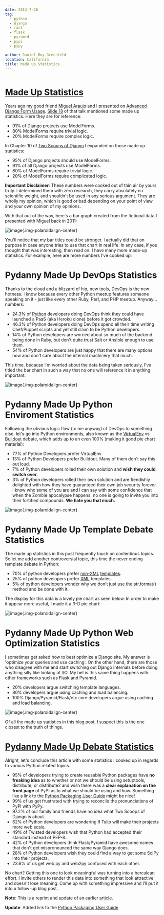 ```yaml
---
date: 2013-7-26
tag:
  - python
  - django
  - rant
  - flask
  - pyramid
  - pypi
  - pypy

author: Daniel Roy Greenfeld
location: California
title: Made Up Statistics
---
```


<div class="twelve wide column">
  <h1 class="ui block header">
    <div class="content">
      <a href="/made-up-statistics ">Made Up Statistics</a>
    </div>
  </h1>
  <p>
    Years ago my good friend
    <a href="https://twitter.com/maraujop" target="_blank">Miguel Araujo</a> and
    I presented on
    <a
      href="http://speakerdeck.com/u/pydanny/p/advanced-django-forms-usage"
      target="_blank"
      >Advanced Django Form Usage</a
    >.
    <a
      href="http://www.slideshare.net/pydanny/advanced-django-forms-usage/52"
      target="_blank"
      >Slide 18</a
    >
    of that talk mentioned some made up statistics. Here they are for reference:
  </p>
  <ul>
    <li>91% of Django projects use ModelForms.</li>
    <li>80% ModelForms require trivial logic.</li>
    <li>20% ModelForms require complex logic.</li>
  </ul>
  <p>
    In Chapter 10 of
    <a href="http://django.2scoops.org/" target="_blank"
      >Two Scoops of Django</a
    >
    I expanded on those made up statistics:
  </p>
  <ul>
    <li>95% of Django projects should use ModelForms.</li>
    <li>91% of all Django projects use ModelForms.</li>
    <li>80% of ModelForms require trivial logic.</li>
    <li>20% of ModelForms require complicated logic.</li>
  </ul>
  <p>
    <strong>Important Disclaimer</strong>: These numbers were cooked out of thin
    air by yours truly. I determined them with zero research, they carry
    absolutely no scientific weight, and shouldn't be used in any serious
    argument. They are wholly my opinion, which is good or bad depending on your
    point of view and your own opinion of my opinions.
  </p>
  <p>
    With that out of the way, here's a bar graph created from the fictional data
    I presented with Miguel back in 2011:
  </p>
  <p>
    <img
      alt="image"
      src="static/made-up-statistics.png"
    />{.img-polaroidalign-center}
  </p>
  <p>
    You'll notice that my bar titles could be stronger. I actually did that on
    purpose in case anyone tries to use that chart in real life. In any case, if
    you thought that was interesting, then read on. I have many more made-up
    statistics. For example, here are more numbers I've cooked up:
  </p>
  <h1 id="pydanny-made-up-devops-statistics">
    Pydanny Made Up DevOps Statistics
  </h1>
  <p>
    Thanks to the cloud and a blizzard of hip, new tools, DevOps is the new
    hotness. I know because every other Python meetup features someone speaking
    on it - just like every other Ruby, Perl, and PHP meetup. Anyway... numbers:
  </p>
  <ul>
    <li>
      24.3% of
      <a href="http://python.org/" target="_blank">Python</a> developers doing
      DevOps think they could have launched a PaaS (aka Heroku clone) before it
      got crowded.
    </li>
    <li>
      46.3% of Python developers doing DevOps spend all their time writing
      Chef/Puppet scripts and yet still claim to be Python developers.
    </li>
    <li>
      14% of Python developers are worried about so much of the backend being
      done in Ruby, but don't quite trust Salt or Ansible enough to use them.
    </li>
    <li>
      54% of Python developers are just happy that there are many options now
      and don't care about the internal machinery that much.
    </li>
  </ul>
  <p>
    This time, because I'm worried about the data being taken seriously, I've
    titled the bar chart in such a way that no one will reference it in anything
    important:
  </p>
  <p><img alt="image" src="static/devops.png" />{.img-polaroidalign-center}</p>
  <h1 id="pydanny-made-up-python-enviroment-statistics">
    Pydanny Made Up Python Enviroment Statistics
  </h1>
  <p>
    Following the obvious logic flow (to me anyway) of DevOps to something else,
    let's go into Python environments, also known as the
    <a href="http://pypi.python.org/pypi/virtualenv" target="_blank"
      >VirtualEnv</a
    >
    vs
    <a href="http://pypi.python.org/pypi/zc.buildout" target="_blank"
      >Buildout</a
    >
    debate, which adds up to an even 100% (making it good pie chart material):
  </p>
  <ul>
    <li>77% of Python Developers prefer VirtualEnv.</li>
    <li>
      13% of Python Developers prefer Buildout. Many of them don't say this out
      loud.
    </li>
    <li>
      7% of Python developers rolled their own solution and
      <strong>wish they could switch over.</strong>
    </li>
    <li>
      3% of Python developers rolled their own solution and are fiendishly
      delighted with how they have guaranteed their own job security forever. I
      know who some of you are and I can say with some confidence that when the
      Zombie apocalypse happens, no one is going to invite you into their
      fortified compounds. <strong>We hate you that much.</strong>
    </li>
  </ul>
  <p>
    <img alt="image" src="static/environment.png" />{.img-polaroidalign-center}
  </p>
  <h1 id="pydanny-made-up-template-debate-statistics">
    Pydanny Made Up Template Debate Statistics
  </h1>
  <p>
    The made up statistics in this post frequently touch on contentious topics.
    So let me add another controversial topic, this time the never ending
    template debate in Python:
  </p>
  <ul>
    <li>
      70% of python developers prefer
      <a
        href="https://docs.djangoproject.com/en/1.5/ref/templates/"
        target="_blank"
        >non-XML</a
      >
      <a href="http://jinja.pocoo.org/docs/" target="_blank">templates</a>.
    </li>
    <li>
      25% of python developers prefer
      <a href="http://www.makotemplates.org/" target="_blank">XML</a> templates.
    </li>
    <li>
      5% of python developers wonder why we don't just use the
      <a
        href="http://docs.python.org/library/string #formatstrings"
        target="_blank"
        >str.format()</a
      >
      method and be done with it.
    </li>
  </ul>
  <p>
    The display for this data is a lovely pie chart as seen below. In order to
    make it appear more useful, I made it a 3-D pie chart:
  </p>
  <p>
    <img alt="image" src="static/templates.png" />{.img-polaroidalign-center}
  </p>
  <h1 id="pydanny-made-up-python-web-optimization-statistics">
    Pydanny Made Up Python Web Optimization Statistics
  </h1>
  <p>
    I sometimes get asked how to best optimize a Django site. My answer is
    'optimize your queries and use caching'. On the other hand, there are those
    who disagree with me and start switching out Django internals before doing
    anything silly like looking at I/O. My bet is this same thing happens with
    other frameworks such as Flask and Pyramid.
  </p>
  <ul>
    <li>20% developers argue switching template languages.</li>
    <li>80% developers argue using caching and load balancing.</li>
    <li>
      100% Django/Pyramid/Flask/etc core developers argue using caching and load
      balancing.
    </li>
  </ul>
  <p>
    <img alt="image" src="static/optimization.png" />{.img-polaroidalign-center}
  </p>
  <p>
    Of all the made up statistics in this blog post, I suspect this is the one
    closest to the truth of things.
  </p>
  <p><span id="debate-statistics"></span></p>
  <h1 id="pydanny-made-up-debate-statisticsdebate-statistics">
    <a href="#debate-statistics">Pydanny Made Up Debate Statistics</a>
  </h1>
  <p>
    Alright, let's conclude this article with some statistics I cooked up in
    regards to various Python related topics.
  </p>
  <ul>
    <li>
      95% of developers trying to create reusable Python packages have
      <strong>no freaking idea</strong> as to whether or not we should be using
      setuptools, distribute, or distribute2 and wish there was a
      <strong>clear explanation on the front page</strong> of PyPI as to what we
      should be using and how. Something like a link to the
      <a
        href="https://python-packaging-user-guide.readthedocs.org/en/latest/index "
        target="_blank"
        >Python Packaging User Guide</a
      >
      might be nice!
    </li>
    <li>
      99% of us get frustrated with trying to reconcile the pronunciations of
      PyPI with PyPy.
    </li>
    <li>
      97.2% of our family and friends have no idea what Two Scoops of Django is
      about.
    </li>
    <li>
      62% of Python developers are wondering if Tulip will make their projects
      more web scale.
    </li>
    <li>
      49% of Twisted developers wish that Python had accepted their standard
      instead of PEP-8.
    </li>
    <li>
      42% of Python developers think Flask/Pyramid have awesome names that don't
      get mispronounced the same way Django does.
    </li>
    <li>
      28% of Python developers wish they could find a way to get some SciPy into
      their projects.
    </li>
    <li>23.6% of us get web.py and web2py confused with each other.</li>
  </ul>
  <p>
    No chart? Getting this one to look meaningful was turning into a herculean
    effort. I invite others to render this data into something that look
    attractive and doesn't lose meaning. Come up with something impressive and
    I'll put it into a follow-up blog post.
  </p>
  <p>
    <strong>Note:</strong> This is a reprint and update of an earlier
    <a
      href="https://pydanny.blogspot.com/2011/12/made-up-statistics "
      target="_blank"
      >article</a
    >.
  </p>
  <p>
    <strong>Update</strong>: Added link to the
    <a
      href="https://python-packaging-user-guide.readthedocs.org/en/latest/index "
      target="_blank"
      >Python Packaging User Guide</a
    >.
  </p>
  </div>

